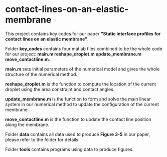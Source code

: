 # contact-lines-on-an-elastic-membrane
This  project contains key codes for our paper **"Static interface profiles for contact lines on an elastic membrane"**.

 Folder **key_codes** contains four matlab files combined to be the whole code for our project: **main.m reshape_droplet.m update_membrane.m move_contactline.m**.

**main.m** sets initial parameters of the numerical model and gives the whole structure of the numerical method.

**reshape_droplet.m** is the function to compute the location of the current droplet using the area constraint and contact angles.

**update_membrane.m** is the function to form and solve the main linear system in our numerical method to update the configuration of the current membrane.

**move_contactline.m** is the function to update the contact line position along the membrane.

Folder **data** contains all data used to produce **Figure 3-5** in our paper, please refer to the folder for details.

Folder **tools** contains programs using data to produce figures.
